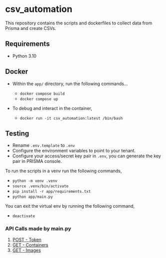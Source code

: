 # csv_automation

This repository contains the scripts and dockerfiles to collect data from Prisma and create CSVs.

## Requirements

* Python 3.10

## Docker

* Within the `app/` directory, run the following commands...
  * `docker compose build`
  * `docker compose up`

* To debug and interact in the container,
  * `docker run -it csv_automation:latest /bin/bash`

## Testing

* Rename `.env.template` to `.env`
* Configure the environment variables to point to your tenant.
* Configure your access/secret key pair in `.env`, you can generate the key pair in PRISMA console.

To run the scripts in a venv run the following commands,

* `python -m venv .venv`
* `source .venv/bin/activate`
* `pip install -r app/requirements.txt`
* `python app/main.py`

You can exit the virtual env by running the following command,

* `deactivate`

### API Calls made by main.py

1. [POST - Token](https://pan.dev/prisma-cloud/api/cspm/app-login/)
2. [GET - Containers](https://pan.dev/prisma-cloud/api/cwpp/get-containers/)
3. [GET - Images](https://pan.dev/prisma-cloud/api/cwpp/get-images/)
